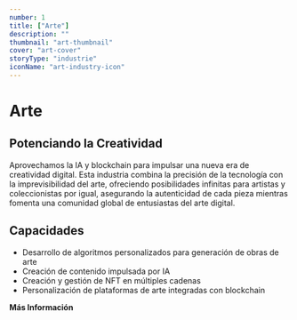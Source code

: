```yaml
---
number: 1
title: ["Arte"]
description: ""
thumbnail: "art-thumbnail"
cover: "art-cover"
storyType: "industrie"
iconName: "art-industry-icon"
---
```


# Arte

## Potenciando la Creatividad

Aprovechamos la IA y blockchain para impulsar una nueva era de creatividad digital. Esta industria combina la precisión de la tecnología con la imprevisibilidad del arte, ofreciendo posibilidades infinitas para artistas y coleccionistas por igual, asegurando la autenticidad de cada pieza mientras fomenta una comunidad global de entusiastas del arte digital.

## Capacidades

* Desarrollo de algoritmos personalizados para generación de obras de arte
* Creación de contenido impulsada por IA
* Creación y gestión de NFT en múltiples cadenas
* Personalización de plataformas de arte integradas con blockchain

**Más Información**